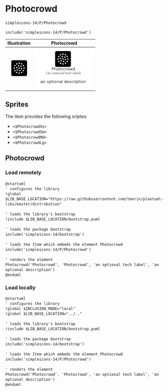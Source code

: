 # Photocrowd


```text
simpleicons-14/P/Photocrowd
```

```text
include('simpleicons-14/P/Photocrowd')
```



| Illustration | Photocrowd |
| :---: | :---: |
| ![illustration for Illustration](../../simpleicons-14/P/Photocrowd.png) | ![illustration for Photocrowd](../../simpleicons-14/P/Photocrowd.Local.png) |



## Sprites
The item provides the following sriptes:

- `<$PhotocrowdXs>`
- `<$PhotocrowdSm>`
- `<$PhotocrowdMd>`
- `<$PhotocrowdLg>`





## Photocrowd

### Load remotely
```plantuml
@startuml
' configures the library
!global $LIB_BASE_LOCATION="https://raw.githubusercontent.com/tmorin/plantuml-libs/master/distribution"

' loads the library's bootstrap
!include $LIB_BASE_LOCATION/bootstrap.puml

' loads the package bootstrap
include('simpleicons-14/bootstrap')

' loads the Item which embeds the element Photocrowd
include('simpleicons-14/P/Photocrowd')

' renders the element
Photocrowd('Photocrowd', 'Photocrowd', 'an optional tech label', 'an optional description')
@enduml
```

### Load locally
```plantuml
@startuml
' configures the library
!global $INCLUSION_MODE="local"
!global $LIB_BASE_LOCATION="../.."

' loads the library's bootstrap
!include $LIB_BASE_LOCATION/bootstrap.puml

' loads the package bootstrap
include('simpleicons-14/bootstrap')

' loads the Item which embeds the element Photocrowd
include('simpleicons-14/P/Photocrowd')

' renders the element
Photocrowd('Photocrowd', 'Photocrowd', 'an optional tech label', 'an optional description')
@enduml
```

